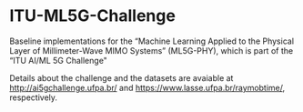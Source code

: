 # ITU-ML5G-Challenge
Baseline implementations for the  “Machine Learning Applied to the Physical Layer of Millimeter-Wave MIMO Systems” (ML5G-PHY), which is part of the “ITU AI/ML 5G Challenge"

Details about the challenge and the datasets are avaiable at http://ai5gchallenge.ufpa.br/ and https://www.lasse.ufpa.br/raymobtime/, respectively.
